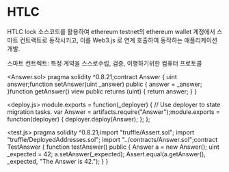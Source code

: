 # HTLC

 HTLC lock 소스코드를 활용하여 ethereum testnet의 ethereum wallet 계정에서 스마트 컨트랙트로 동작시키고,
이를 Web3.js 로 연계 호출하여 동작하는 애플리케이션 개발.

스마트 컨트렉트: 특정 계약을 스스로수립, 검증, 이행하기위한 컴퓨터 프로토콜

<Answer.sol>
pragma solidity ^0.8.21;contract Answer {
 uint answer;function setAnswer(uint _answer) public {
  answer = _answer;
 }function getAnswer() 
 view public returns (uint) {
  return answer;
 }
}

<deploy.js>
module.exports = function(_deployer) {
  // Use deployer to state migration tasks.
  var Answer = artifacts.require("Answer");module.exports = function(deployer) {
    deployer.deploy(Answer);
   };
};

<test.js>
pragma solidity ^0.8.21;import "truffle/Assert.sol";
import "truffle/DeployedAddresses.sol";
import "../contracts/Answer.sol";contract TestAnswer {
 function testAnswer() public {
  Answer a = new Answer();  uint _expected = 42;
  a.setAnswer(_expected);  Assert.equal(a.getAnswer(), _expected, "The Answer is 42.");
 }
}
